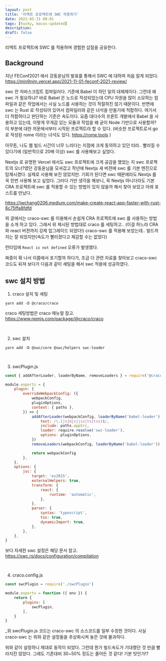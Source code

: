 ```yaml
---
layout: post
title: '리액트 프로젝트에 SWC 적용하기'
date: 2022-05-31 00:01
tags: [husky, macos-updated]
description:
draft: false
---
```


리액트 프로젝트에 SWC 를 적용하며 경험한 삽질을 공유한다.


## Background
지난 FEConf2021 에서 강동윤님의 발표를 통해서 SWC 에 대하여 처음 알게 되었다. https://min9nim.vercel.app/2021-11-01-feconf-2021-review/

swc 란 자바스크립트 컴파일러다. 기존에 Babel 이 하던 일의 대체제이다. 그런데 왜 swc 가 필요하냐? 바로 Babel 은 노드로 작성되었는데 CPU 자원을 많이 소모하는 컴파일과 같은 작업에서는 사실 노드를 사용하는 것이 적절하진 않기 때문이다. 반면에 swc 는 Rust 로 작성되어 있어서 컴파일러와 같은 녀석을 만들기에 적합하다. 여기서 더 적합하다고 판단하는 기준은 속도이다. 요즘 대다수의 프론트 개발에서 Babel 을 사용하고 있는데, 이렇게 무게감 있는 모듈과 작업을 왜 굳이 Node 기반으로 사용할까? 이 부분에 대한 의문에서부터 시작된 프로젝트라 할 수 있다. (비슷한 프로젝트로서 go 로 작성된 rome 이라는 녀석도 있다. https://rome.tools )

아무튼, 나도 웹 빌드 시간이 너무 느리다는 지점에 크게 동의하고 있던 터라.. 빨라질 수 있다기에 (일반적으로 20배 이상) swc 를 사용해보고 싶었다.

Nextjs 로 유명한 Vercel 에서도 swc 프로젝트에 크게 공감을 했었는 지 swc 프로젝트의 오너?였던 강동윤님을 모셔갔고 작년에 Nextjs 새 버젼에 swc 를 기본 엔진으로 탑재시켰다. 실제로 사용해 보진 않았지만. 기회가 된다면 swc 때문에라도 Nextjs 를 꼭 힌번 사용해 보고 싶었다. 그러다 가만 생각을 해보니, 꼭 Nextjs 아니더라도 기본 CRA 프로젝트에 swc 를 적용할 수 있는 방법이 있지 않을까 해서 찾아 보았고 아래 포스트를 만났다.

https://jwchang0206.medium.com/make-create-react-app-faster-with-rust-6c75ffa8fdfd

위 글에서는 craco-swc 를 이용해서 손쉽게 CRA 프로젝트에 swc 를 사용하는 방법을 소개 하고 있다. 그래서 위 제시된 방법대로 craco 를 세팅하고.. (이걸 하느라 CRA 와 react 버젼까지 강제 업그레이드 되었다!) craco-swc 를 적용해 보았는데.. 빌드까지는 잘 되었지만(속도가 빨리졌다고 체감할 수는 없었다)

런타임에 `React is not defined` 오류가 발생했다.

짜증이 확 나서 이쯤에서 포기할까 하다가, 조금 더 관련 자료를 찾아보고 craco-swc 코드도 뒤져 보다가 다음과 같이 세팅을 해서 swc 적용에 성공하였다.

## swc 설치 방법
1. craco 설치 및 세팅
```
yarn add -D @craco/craco
```
craco 세팅방법은 craco 매뉴얼 참고. https://www.npmjs.com/package/@craco/craco

<br/>

2. swc 설치 
```
yarn add -D @swc/core @swc/helpers swc-loader
```

<br/>

3. swcPlugin.js

```js
const { addAfterLoader, loaderByName, removeLoaders } = require('@craco/craco')

module.exports = {
    plugin: {
        overrideWebpackConfig: ({
            webpackConfig,
            pluginOptions,
            context: { paths },
        }) => {
            addAfterLoader(webpackConfig, loaderByName('babel-loader'), {
                test: /\.(js|mjs|jsx|ts|tsx)$/,
                include: paths.appSrc,
                loader: require.resolve('swc-loader'),
                options: pluginOptions,
            })
            removeLoaders(webpackConfig, loaderByName('babel-loader'))

            return webpackConfig
        },
    },
    options: {
        jsc: {
            target: 'es2015',
            externalHelpers: true,
            transform: {
                react: {
                    runtime: 'automatic',
                },
            },
            parser: {
                syntax: 'typescript',
                tsx: true,
                dynamicImport: true,
            },
        },
    },
}
```

보다 자세한 swc 설정은 해당 문서 참고. https://swc.rs/docs/configuration/compilation

<br/>

4. craco.config.js

```js
const swcPlugin = require('./swcPlugin')

module.exports = function ({ env }) {
    return {
        plugins: [
            swcPlugin,
        ],
    }
}
```

_위 swcPlugin.js 코드는 craco-swc 의 소스코드를 일부 수정한 것이다. 사실 craco-swc 는 위와 같은 설정들을 추상화시켜 놓은 것에 불과하다.


위와 같이 설정하니 제대로 동작이 되었다.
그런데 뭔가 빌드속도가 기대했던 것 만큼 빨라지진 않았다. 그래도 기존대비 30~50% 정도는 줄어든 것 같다! 기분 탓인가!?


